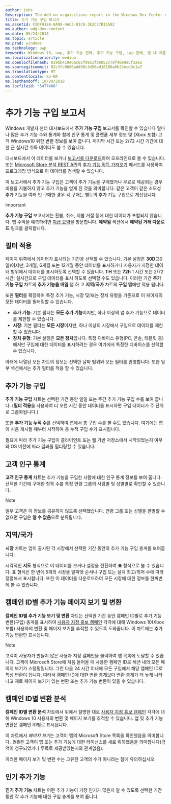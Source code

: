 ```yaml
---
author: jnHs
Description: The Add-on acquisitions report in the Windows Dev Center dashboard lets you see how many add-ons you've sold, along with demographic and platform details.
title: 추가 기능 구입 보고서
ms.assetid: F2DF9188-0A98-4AC3-81C0-3E2C37B15582
ms.author: wdg-dev-content
ms.date: 05/24/2018
ms.topic: article
ms.prod: windows
ms.technology: uwp
keywords: Windows 10, uwp, 추가 기능 판매, 추가 기능 구입, iap 판매, 앱 내 제품, iaps, 추가 기능
ms.localizationpriority: medium
ms.openlocfilehash: 019bb410e6ac65f9951f06052c78f40e9a5f32e2
ms.sourcegitcommit: 82c3fc0b06ad490c3456ad18180a6b23ecd9c1a7
ms.translationtype: MT
ms.contentlocale: ko-KR
ms.lasthandoff: 10/24/2018
ms.locfileid: "5477408"
---
```

# <a name="add-on-acquisitions-report"></a>추가 기능 구입 보고서


Windows 개발자 센터 대시보드에서 **추가 기능 구입** 보고서를 확인할 수 있습니다 얼마나 많은 추가 기능 수와 통계와 함께 인구 통계 및 플랫폼 세부 정보 및 (Xbox 포함) 고객 Windows10 위한 변환 정보를 보여 줍니다. 마지막 시간 또는 2/72 시간 기간에 대 한 근 실시간 취득 데이터도 볼 수 있습니다.

대시보드에서 이 데이터를 보거나 [보고서를 다운로드](download-analytic-reports.md)하여 오프라인으로 볼 수 있습니다. 또는 [Microsoft Store 분석 REST API](../monetize/access-analytics-data-using-windows-store-services.md)의 [추가 기능 획득 가져오기](../monetize/get-in-app-acquisitions.md) 메서드를 사용하여 프로그래밍 방식으로 이 데이터를 검색할 수 있습니다.

이 보고서에서 추가 기능 구입은 고객이 추가 기능을 구매했거나 무료로 제공되는 경우 비용을 지불하지 않고 추가 기능을 얻게 된 것을 의미합니다. 같은 고객이 같은 소모성 추가 기능을 여러 번 구매한 경우 각 구매는 별도의 추가 기능 구입으로 계산됩니다.

> [!IMPORTANT]
> **추가 기능 구입** 보고서에는 환불, 취소, 지불 거절 등에 대한 데이터가 포함되지 않습니다. 앱 수익을 예측하려면 [지급 요약](payout-summary.md)을 방문합니다. **예약됨** 섹션에서 **예약된 거래 다운로드** 링크를 클릭합니다.


## <a name="apply-filters"></a>필터 적용

페이지 위쪽에서 데이터가 표시되는 기간을 선택할 수 있습니다. 기본 설정은 **30D**(30일)이지만, 3개월, 6개월 또는 12개월 동안 데이터를 표시하거나 사용자가 지정한 데이터 범위에서 데이터를 표시하도록 선택할 수 있습니다. **1 H** 또는 **72h** 1 시간 또는 2/72 시간; 실시간으로 구입 데이터를 표시 하도록 선택할 수도 있습니다. 이러한 기간 **추가 기능 구입** 차트의 **추가 기능을 매일** 탭 하 고 **지역/국가** 차트의 **구입** 탭에만 적용 됩니다. 

또한 **필터**를 확장하여 특정 추가 기능, 시장 및/또는 장치 유형을 기준으로 이 페이지의 모든 데이터를 필터링할 수 있습니다.

-   **추가 기능**: 기본 필터는 **모든 추가 기능**이지만, 하나 이상의 앱 추가 기능으로 데이터를 제한할 수 있습니다.
-   **시장**: 기본 필터는 **모든 시장**이지만, 하나 이상의 시장에서 구입으로 데이터를 제한할 수 있습니다.
-   **장치 유형**: 기본 설정은 **모든 장치**입니다. 특정 디바이스 유형(PC, 콘솔, 태블릿 등)에서만 구입에 대한 데이터를 표시하려는 경우 여기에서 특정한 디바이스를 선택할 수 있습니다.

아래에 나열된 모든 차트의 정보는 선택한 날짜 범위와 모든 필터를 반영합니다. 또한 일부 섹션에서는 추가 필터를 적용 할 수 있습니다.


## <a name="add-on-acquisitions"></a>추가 기능 구입

**추가 기능 구입** 차트는 선택한 기간 동안 일일 또는 주간 추가 기능 구입 수를 보여 줍니다. (**필터 적용**을 사용하여 더 오랜 시간 동안 데이터를 표시하면 구입 데이터가 주 단위로 그룹화됩니다.)

또한 **추가 기능 누적 수**를 선택하여 앱에서 총 구입 수를 볼 수도 있습니다. 여기에는 앱이 처음 게시될 때부터 시작하여 총 누적 구입 수가 표시됩니다.

필요에 따라 추가 기능 구입이 클라이언트 또는 웹 기반 저장소에서 시작되었는지 여부와 OS 버전에 따라 결과를 필터링할 수 있습니다.


## <a name="customer-demographic"></a>고객 인구 통계

**고객 인구 통계** 차트는 추가 기능을 구입한 사람에 대한 인구 통계 정보를 보여 줍니다. 선택한 기간에 구매한 항목 수를 특정 연령 그룹의 사람별 및 성별별로 확인할 수 있습니다.

> [!NOTE]
> 일부 고객은 이 정보를 공유하지 않도록 선택했습니다. 연령 그룹 또는 성별을 판별할 수 없으면 구입은 **알 수 없음**으로 분류됩니다.


## <a name="markets"></a>지역/국가

**시장** 차트는 앱이 출시된 각 시장에서 선택한 기간 동안의 추가 기능 구입 총계를 보여줍니다. 

시각적인 **지도** 형식으로 이 데이터를 보거나 설정을 전환하여 **표** 형식으로 볼 수 있습니다. 표 형식은 한 번에 5개의 시장을 알파벳 순서나 구입 또는 설치 최고/최저 수에 따라 정렬해서 표시합니다. 또한 이 데이터를 다운로드하여 모든 시장에 대한 정보를 한꺼번에 볼 수 있습니다.


## <a name="add-on-page-views-and-conversions-by-campaign-id"></a>캠페인 ID별 추가 기능 페이지 보기 및 변환

**캠페인 ID별 추가 기능 보기 및 변환** 차트는 선택한 기간 동안 캠페인 ID별로 추가 기능 변환(구입) 총계를 표시하여 [사용자 지정 홍보 캠페인](create-a-custom-app-promotion-campaign.md) 각각에 대해 Windows 10(Xbox 포함) 사용자의 변환 및 페이지 보기를 추적할 수 있도록 도와줍니다. 이 차트에는 추가 기능 변환만 표시됩니다.

> [!NOTE]
> 고객이 사용자가 만들지 않은 사용자 지정 캠페인을 클릭하여 앱 목록에 도달할 수 있습니다. 고객이 Microsoft Store에 처음 들어올 때 사용한 캠페인 ID로 세션 내의 모든 페이지 보기가 스탬핑됩니다. 그런 다음 24 시간 이내에 모든 구입에서 해당 캠페인 ID로 특성 변환이 됩니다. 따라서 캠페인 ID에 대한 변환 총계보다 변환 총계가 더 높게 나타나고 제로 페이지 보기가 있는 변환 또는 추가 기능 변환이 있을 수 있습니다. 


## <a name="conversions-breakdown-by-campaign-id"></a>캠페인 ID별 변환 분석

**캠페인 ID별 변환 분석** 차트에서 위에서 설명한 대로 [사용자 지정 홍보 캠페인](create-a-custom-app-promotion-campaign.md) 각각에 대해 Windows 10 사용자의 변환 및 페이지 보기를 추적할 수 있습니다. 앱 및 추가 기능 변환은 캠페인 ID별로 표시됩니다.

이 차트에서 *페이지 보기*는 고객이 앱의 Microsoft Store 목록을 확인했음을 의미합니다. *변환*은 고객이 앱 또는 추가 기능에 대한 라이선스를 새로 획득했음을 의미합니다(금액이 청구되었거나 무료로 제공받았는지와 관계없음).

이러한 페이지 보기 및 변환 수는 고유한 고객의 수가 아니라는 점에 유의하십시오. 


## <a name="top-add-ons"></a>인기 추가 기능

**인기 추가 기능** 차트는 어떤 추가 기능이 가장 인기가 많은지 알 수 있도록 선택한 기간 동안 각 추가 기능에 대한 구입 총계를 보여 줍니다. 



 

 
